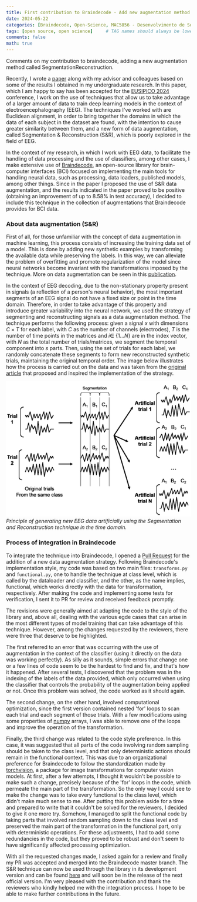 ```yaml
---
title: First contribution to Braindecode - Add new augmentation method (SegmentationReconstruction)
date: 2024-05-22
categories: [Braindecode, Open-Science, MAC5856 - Desenvolvimento de Software Livre]
tags: [open source, open science]     # TAG names should always be lowercase
comments: false
math: true
---
```


Comments on my contribution to braindecode, adding a new augmentation method called SegmentationReconstruction.

<!--
Recentemente, eu escrevi junto ao meu orientador e colega [Bruno Aristimunha](https://github.com/bruAristimunha) um paper a partir de alguns resultados que obtive na minha pesquisa de iniciação científica na graduação. Neste paper, o qual estou feliz em poder dizer que foi aprovado para a conferência EUSIPICO 2024 e poderá ser publicado futuramente, eu trabalho com o uso de técnicas que permitem usufruir de uma maior quantidade de dados para treinamento de modelos de aprendizado profundo no contexto de eletroencefalografia (EEG). As técnicas com as quais eu trabalhei foram alinhamento euclidiano, de forma a aproximar os domínios em que os dados de cada sujeito no dataset se encontram e provocar maior similaridade entre estes e, uma nova forma de aumentação de dados, chamada Segmentação & Reconstrução (S&R), pouco explarada no contexto em que me insiro.

No contexto da minha pesquisa, em que trabalho com dados de EEG, para facilitar o manuseio de processamento de dados e utilização de classificardores, entre outros casos, eu utilizo ostensivamente o [Braindecode](https://braindecode.org/stable/index.html), uma biblioteca open-source para interfaces cérebro-computador (BCI) focada em implementar as principais ferramentas para manusear dados neurais, como processamentos, carregadores de dados, modelos publicados, entre outras coisas. Uma vez que no paper eu propus a utilização da aumentação de dados S&R, e os resultado indicados no paper se mostraram positivos (obtendo uma melhora de até 8.58% na acurácia de teste), decidi por incluir esta técnica no acervo de aumentações que o Braindecode fornece para dados de BCI.
-->

Recently, I wrote a [paper](https://arxiv.org/abs/2405.14994) along with my advisor and colleagues based on some of the results I obtained in my undergraduate research. In this paper, which I am happy to say has been accepted for the [EUSIPICO 2024](https://eusipcolyon.sciencesconf.org/) conference, I work on the use of techniques that allow us to take advantage of a larger amount of data to train deep learning models in the context of electroencephalography (EEG). The techniques I've worked with are Euclidean alignment, in order to bring together the domains in which the data of each subject in the dataset are found, with the intention to cause greater similarity between them, and a new form of data augmentation, called Segmentation & Reconstruction (S&R), which is poorly explored in the field of EEG.

In the context of my research, in which I work with EEG data, to facilitate the handling of data processing and the use of classifiers, among other cases, I make extensive use of [Braindecode](https://braindecode.org/stable/index.html), an open-source library for brain-computer interfaces (BCI) focused on implementing the main tools for handling neural data, such as processing, data loaders, published models, among other things. Since in the paper I proposed the use of S&R data augmentation, and the results indicated in the paper proved to be positive (obtaining an improvement of up to 8.58% in test accuracy), I decided to include this technique in the collection of augmentations that Braindecode provides for BCI data.
### About data augmentation (S&R)

<!--
Primeiramente, para aqueles que não estejam familiarizados com o conceito de aumentação de dados em machine learning, esse processo consiste no aumento do conjunto de dados de treino de um modelo. Isso é feito ao se adicionar novos exemplos sintéticos a partir da transformação dos dados disponíveis enquanto preservamos as labels. Dessa forma, podemos aliviar o problema de overfitting e promovemos regularização do modelo uma vez que redes neurais se tornam invariantes com as transformações impostas pela técnica. Mais sobre aumentação de dados pode ser visto nesta [publicação](https://aws.amazon.com/pt/what-is/data-augmentation/#:~:text=Deep%20learning%20models%20rely%20on,data%20is%20vital%20in%20training.).

No contexto de decodificação de EEG, devido à propriedade não estacionária presente nos sinais (reflexo do comportamento neural de uma pessoa), os segmentos mais importantes de um sinal de EEG não possuem um tamanho ou um ponto fixo no domínio temporal. Dessa forma, para aproveitar essa propriedade e introduzir maior variabilidade à rede neural, utilizamos a estratégia de segmentação e reconstrução de sinais como um método de aumentação de dados. A técnica é feita, portanto, da seguinte forma: dados um sinal $x$ com dimensões $C x T$ para cada classe, nós segmentamos a componente temporal em $s$ partes. Então, através do conjunto de trials para cada classe, nós concatenamos de forma aleatória esses segmentos para formar novos trials sintéticos reconstruídos, mantendo a ordem temporal original. A imagem abaixo ilustra como o processo é realizado nos dados e foi retirada do [artigo original](https://ieeexplore.ieee.org/stamp/stamp.jsp?tp=&arnumber=7109822) que propôs e inspirou a implementação da estratégia.
-->
First of all, for those unfamiliar with the concept of data augmentation in machine learning, this process consists of increasing the training data set of a model. This is done by adding new synthetic examples by transforming the available data while preserving the labels. In this way, we can alleviate the problem of overfitting and promote regularization of the model since neural networks become invariant with the transformations imposed by the technique. More on data augmentation can be seen in this [publication](https://aws.amazon.com/pt/what-is/data-augmentation/#:~:text=Deep%20learning%20models%20rely%20on,data%20is%20vital%20in%20training.).

In the context of EEG decoding, due to the non-stationary property present in signals (a reflection of a person's neural behavior), the most important segments of an EEG signal do not have a fixed size or point in the time domain. Therefore, in order to take advantage of this property and introduce greater variability into the neural network, we used the strategy of segmenting and reconstructing signals as a data augmentation method. The technique performs the following process: given a signal $x$ with dimensions $C \times T$ for each label, with $C$ as the number of channels (electrodes), $T$ is the number of time points in the matrices and $i ∈$ {$1 . . . N$} are in the index vector, with $N$ as the total number of trials/matrices, we segment the temporal component into $s$ parts. Then, using the set of trials for each label, we randomly concatenate these segments to form new reconstructed synthetic trials, maintaining the original temporal order. The image below illustrates how the process is carried out on the data and was taken from the [original article](https://ieeexplore.ieee.org/stamp/stamp.jsp?tp=&arnumber=7109822) that proposed and inspired the implementation of the strategy.

![Data Augmentation](assets/img/data_augmentation.png)
_Principle of generating new EEG data artificially using the Segmentation and Reconstruction technique in the time domain._

### Process of integration in Braindecode
<!--
Para integração da técnica ao Braindecode, eu abri um [Pull Request](https://github.com/braindecode/braindecode/pull/608) solicitando a adição de uma nova estratégia de aumentação de dados. Seguindo o estilo de implementação do Braindecode, meu código se baseou em dois arquivos principais: `transforms.py` e `functional.py`, uma para lidar com a técnica a nível de classe, a qual é chamada pelo dataloader e pelo classificador, e outra, como o próprio nome diz, funcional, a qual trabalha diretamente com os dados para transformação, respectivamente. Após fazer o código e implementar alguns testes para verificação, enviei para revisão no PR e obtive feedback prontamente. 

As revisões em geral visavam adequar o código ao estilo da biblioteca e principalmente lidar com os diversos egde cases que podem surgir nos mais diferentes tipos de treinamento de modelos que possam se aproveitar desta técnica. Todavia, entre as alterações pedidas pelos revisores houve três que merecem mais destaque. 

A primeira se referia a um erro que estava ocorrendo com o uso da aumentação no contexto do classificador (usando diretamente nos dados estava funcionando perfeitamente). Por mais bobo que pareça, os erros simples que alteram uma ou poucas linhas de código parecem ser os mais difíceis de se encontrar e consertar, e foi dessa forma que ocorreu. Depois de algum tempo quebrando a cabeça, descobri que o problema estava na indexação das classes dos dados fornecidos, que ocorria somente no uso do classificador que controla a probabilidade da aumentação ser aplicada ou não. Resolvido esse problema, o código voltou a funcionar como deveria. 

A segunda alteração por outro lado envolvia otimização computacional, uma vez que a primeira versão continha laços for aninhados para varrer cada trial e cada segmento desses trials. Com algumas modificações utilizando algumas propriedades de arrays [numpy](https://numpy.org/) fui capaz de suprimir um dos laços e melhorar o funcionamento da transformação. 

Por fim, a terceira alteralção estava relacionada à preferência de estilo de organização do código. Nesse caso, foi sugerido que todas as partes do código que envolvessem amostragens aleatórias fossem levadas para o nível de classe, e que somente ações determísticas ficassem no contexto funcional. Isso se devia à uma preferência organizacional para que o Braindecode seguisse a padronização feita pelo [torchvision](https://pytorch.org/vision/stable/index.html), um pacote para transformações de imagens para modelos de visão computacional. Em um primeiro momento, depois de algumas tentativas, acreditei que não seria possível fazer tal alteração devido justamente aos laços for do código, que permeiam o parte principal da transformação. Assim, a única forma que vi para realizar a alteração era fazendo com que todo funcional fosse levado para o nível de classe, o que não fazia muito sentido para mim. Depois de deixar esse problema de lado por algumas horas e preparado para escrever que não era possível resolvê-lo para os revisores, decidi tentar mais uma vez. De alguma forma, consegui dividir o código funcional levando partes que envolviam amostragem aleatória para o nível de classe e preservei o parte principal da transformação na parte funcional, somente com operações determinísticas. Para esses ajustes, tive de adicionar algumas redundâncias no código mas que se mostraram robustas e que não parecem ter afetado significativemente no que se refere à otimização do processamento. 

Com todas as alterações solicitadas feitas, pedi novamente por uma revisão e finalmente meu PR foi aceito e mergeado para a branch master do Braindecode. A técnica S&R já pode ser utilizada através da biblioteca na sua versão de desenvolvimento e pode ser encontrada [aqui](https://braindecode.org/dev/generated/braindecode.augmentation.SegmentationReconstruction.html) e em breve estará na release da próxima versão oficial. Estou muito satisfeito com a contribuição e agradeço aos revisores que me ajudaram gentilmente no processo de integração. Espero que futuramente possa fazer novas contribuições. 
-->

To integrate the technique into Braindecode, I opened a [Pull Request](https://github.com/braindecode/braindecode/pull/608) for the addition of a new data augmentation strategy. Following Braindecode's implementation style, my code was based on two main files: `transforms.py` and `functional.py`, one to handle the technique at class level, which is called by the dataloader and classifier, and the other, as the name implies, functional, which works directly with the data for transformation, respectively. After making the code and implementing some tests for verification, I sent it to PR for review and received feedback promptly. 

The revisions were generally aimed at adapting the code to the style of the library and, above all, dealing with the various egde cases that can arise in the most different types of model training that can take advantage of this technique. However, among the changes requested by the reviewers, there were three that deserve to be highlighted. 

The first referred to an error that was occurring with the use of augmentation in the context of the classifier (using it directly on the data was working perfectly). As silly as it sounds, simple errors that change one or a few lines of code seem to be the hardest to find and fix, and that's how it happened. After several tests, I discovered that the problem was in the indexing of the labels of the data provided, which only occurred when using the classifier that controls the probability of the augmentation being applied or not. Once this problem was solved, the code worked as it should again. 

The second change, on the other hand, involved computational optimization, since the first version contained nested 'for' loops to scan each trial and each segment of those trials. With a few modifications using some properties of [numpy](https://numpy.org/) arrays, I was able to remove one of the loops and improve the operation of the transformation. 

Finally, the third change was related to the code style preference. In this case, it was suggested that all parts of the code involving random sampling should be taken to the class level, and that only deterministic actions should remain in the functional context. This was due to an organizational preference for Braindecode to follow the standardization made by [torchvision](https://pytorch.org/vision/stable/index.html), a package for image transformations for computer vision models. At first, after a few attempts, I thought it wouldn't be possible to make such a change, precisely because of the 'for' loops in the code, which permeate the main part of the transformation. So the only way I could see to make the change was to take every functional to the class level, which didn't make much sense to me. After putting this problem aside for a time and prepared to write that it couldn't be solved for the reviewers, I decided to give it one more try. Somehow, I managed to split the functional code by taking parts that involved random sampling down to the class level and preserved the main part of the transformation in the functional part, only with deterministic operations. For these adjustments, I had to add some redundancies in the code, but they proved to be robust and don't seem to have significantly affected processing optimization. 

With all the requested changes made, I asked again for a review and finally my PR was accepted and merged into the Braindecode master branch. The S&R technique can now be used through the library in its development version and can be found [here](https://braindecode.org/dev/generated/braindecode.augmentation.SegmentationReconstruction.html) and will soon be in the release of the next official version. I'm very pleased with the contribution and thank the reviewers who kindly helped me with the integration process. I hope to be able to make further contributions in the future. 

